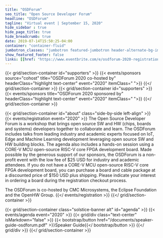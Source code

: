 ```yaml
---
title: "OSDForum"
seo_title: "Open Source Developer Forum"
headline: "OSDForum"
tagline: "Virtual event | September 15, 2020"
hide_sidebar : true
hide_page_title: true
hide_breadcrumb: true
date: 2019-07-14T15:50:25-04:00
container: "container-fluid"
jumbotron_classes: "jumbotron featured-jumbotron header-alternate-bg-img-1 margin-bottom-0 padding-top-40"
show_featured_footer: false
links: [[href: "https://www.eventbrite.com/e/osdforum-2020-registration-112889000038", text: "Register Now"]]
---
```


{{< grid/section-container id="supporters" >}}
  {{< events/sponsors source="cohost" title="OSDForum 2020 co-hosted by" headerClass="highlight text-center" event="2020" itemClass=" ">}}
{{</ grid/section-container >}}
{{< grid/section-container id="supporters" >}}
  {{< events/sponsors title="OSDForum 2020 sponsored by" headerClass="highlight text-center" event="2020" itemClass=" ">}}
{{</ grid/section-container >}}

{{< grid/section-container id="about" class="side-by-side left-align" >}}
  {{< events/registration event="2020" >}}
  The Open Source Developer Forum is a workshop that brings open source SW and HW (chips, boards and systems) developers together to collaborate and learn. The OSDForum includes talks from leading industry and academic experts focused on IoT, Edge and Machine Learning development leveraging open source SW and HW building blocks. The agenda also includes a hands-on session using a CORE-V MCU open-source RISC-V core FPGA development board. Made possible by the generous support of our sponsors, the OSDForum is a non-profit event with the low fee of $25 USD for industry and academic attendees. If you do not have a CORE-V MCU open-source RISC-V core FPGA development board, you can purchase a board and cable package at a discounted price of $150 USD plus shipping. Please indicate your interest in ordering a board during the registration checkout process.  
    
  The OSDForum is co-hosted by CMC Microsystems, the Eclipse Foundation and the OpenHW Group.
  {{</ events/registration >}}
{{</ grid/section-container >}}

{{< grid/section-container class="solstice-banner alt" id="agenda" >}}
  {{< events/agenda event="2020" >}}
  {{< grid/div class="text-center" isMarkdown="false" >}}
    {{< bootstrap/button href="/documents/speaker-guide-osdforum.pdf" >}}Speaker Guide{{</ bootstrap/button >}}
  {{</ grid/div >}}
{{</ grid/section-container >}}
